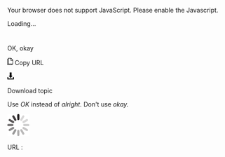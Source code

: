 Your browser does not support JavaScript. Please enable the Javascript.

Loading...

# 

OK, okay

![Copy URL](media/ok-okay/Copy.png)
Copy URL

![Download](media/ok-okay/Download.png)

Download topic

Use *OK* instead of *alright.* Don't use *okay.* 

![In progress](media/ok-okay/activity-large.gif)

URL :

